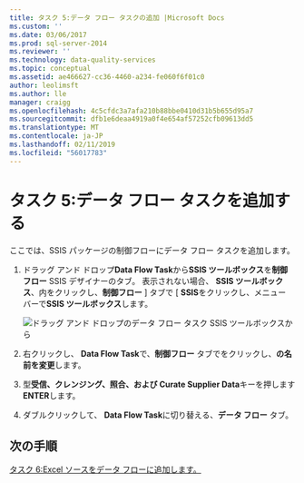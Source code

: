 ```yaml
---
title: タスク 5:データ フロー タスクの追加 |Microsoft Docs
ms.custom: ''
ms.date: 03/06/2017
ms.prod: sql-server-2014
ms.reviewer: ''
ms.technology: data-quality-services
ms.topic: conceptual
ms.assetid: ae466627-cc36-4460-a234-fe060f6f01c0
author: leolimsft
ms.author: lle
manager: craigg
ms.openlocfilehash: 4c5cfdc3a7afa210b88bbe0410d31b5b655d95a7
ms.sourcegitcommit: dfb1e6deaa4919a0f4e654af57252cfb09613dd5
ms.translationtype: MT
ms.contentlocale: ja-JP
ms.lasthandoff: 02/11/2019
ms.locfileid: "56017783"
---
```

# <a name="task-5-adding-data-flow-task"></a>タスク 5:データ フロー タスクを追加する
  ここでは、SSIS パッケージの制御フローにデータ フロー タスクを追加します。  
  
1.  ドラッグ アンド ドロップ**Data Flow Task**から**SSIS ツールボックス**を**制御フロー** SSIS デザイナーのタブ。 表示されない場合、 **SSIS ツールボックス**、内をクリックし、**制御フロー** ] タブで [ **SSIS**をクリックし、メニュー バーで**SSIS ツールボックス**します。  
  
     ![ドラッグ アンド ドロップのデータ フロー タスク SSIS ツールボックスから](../../2014/tutorials/media/et-addingdataflowtask.jpg "ドラッグ アンド ドロップのデータ フロー タスク SSIS ツールボックスから")  
  
2.  右クリックし、 **Data Flow Task**で、**制御フロー**  タブでをクリックし、**の名前を変更**します。  
  
3.  型**受信、クレンジング、照合、および Curate Supplier Data**キーを押します**ENTER**します。  
  
4.  ダブルクリックして、 **Data Flow Task**に切り替える、**データ フロー**  タブ。  
  
## <a name="next-step"></a>次の手順  
 [タスク 6:Excel ソースをデータ フローに追加します。](task-6-adding-excel-source-to-the-data-flow.md)  
  
  
